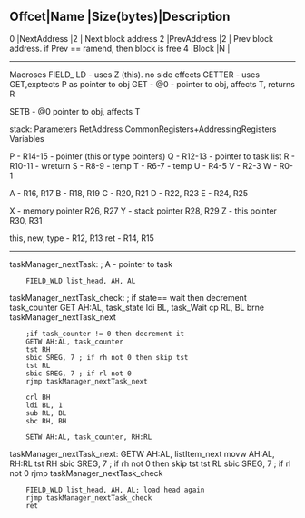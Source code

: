 
Offcet|Name           |Size(bytes)|Description
----------------------------------------------
0     |NextAddress    |2          | Next block address
2     |PrevAddress    |2          | Prev block address. if Prev == ramend, then block is free
4     |Block          |N          |

----------------
Macroses
FIELD_ LD - uses Z (this). no side effects
GETTER - uses GET,exptects P as pointer to obj
GET - @0 - pointer to obj, affects T, returns R

SETB - @0 pointer to obj, affects T

stack:
	Parameters
	RetAddress
	CommonRegisters+AddressingRegisters
	Variables

P - R14-15 - pointer (this or type pointers)
Q - R12-13 - pointer to task list
R - R10-11 - wreturn
S - R8-9 - temp
T - R6-7 - temp
U - R4-5
V - R2-3
W - R0-1

A - R16, R17
B - R18, R19
C - R20, R21
D - R22, R23
E - R24, R25

X - memory pointer R26, R27
Y - stack pointer R28, R29
Z - this pointer R30, R31

this, new, type - R12, R13
ret  - R14, R15



----------
 taskManager_nextTask: ; A - pointer to task

		FIELD_WLD list_head, AH, AL
 
 taskManager_nextTask_check:
		; if state== wait then decrement task_counter
		GET AH:AL, task_state
		ldi BL, task_Wait
		cp RL, BL
		brne taskManager_nextTask_next

		;if task_counter != 0 then decrement it
		GETW AH:AL, task_counter
		tst RH
		sbic SREG, 7 ; if rh not 0 then skip tst
		tst RL
		sbic SREG, 7 ; if rl not 0
		rjmp taskManager_nextTask_next

		crl BH
		ldi BL, 1
		sub RL, BL
		sbc RH, BH

		SETW AH:AL, task_counter, RH:RL

taskManager_nextTask_next:
		GETW AH:AL, listItem_next
		movw AH:AL, RH:RL
		tst RH
		sbic SREG, 7 ; if rh not 0 then skip tst
		tst RL
		sbic SREG, 7 ; if rl not 0
		rjmp taskManager_nextTask_check

		FIELD_WLD list_head, AH, AL; load head again
		rjmp taskManager_nextTask_check
		ret
